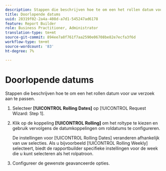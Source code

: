 ```yaml
---
description: Stappen die beschrijven hoe te om een het rollen datum voor uw verzoek aan te passen.
title: Doorlopende datums
uuid: 28319f02-2a4a-408d-a7d1-545247ad6178
feature: Report Builder
role: Business Practitioner, Administrator
translation-type: tm+mt
source-git-commit: 894ee7a8f761f7aa2590e06708be82e7ecfa3f6d
workflow-type: tm+mt
source-wordcount: '83'
ht-degree: 7%

---
```



# Doorlopende datums

Stappen die beschrijven hoe te om een het rollen datum voor uw verzoek aan te passen.

1. Selecteer **[!UICONTROL Rolling Dates]** op [!UICONTROL Request Wizard: Step 1].
1. Klik op de koppeling **[!UICONTROL Rolling]** om het roltype te kiezen en gebruik vervolgens de datumkoppelingen om roldatums te configureren.

   De instellingen voor [!UICONTROL Rolling Dates] veranderen afhankelijk van uw selecties. Als u bijvoorbeeld [!UICONTROL Rolling Weekly] selecteert, biedt de rapportbuilder specifieke instellingen voor de week die u kunt selecteren als het rolpatroon.

1. Configureer de gewenste geavanceerde opties.
